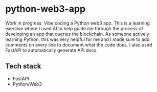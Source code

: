 # python-web3-app

Work in progress: Vibe coding a Python web3 app. This is a learning exercise where I used AI to help guide me through the process of developing an app that queries the blockchain. As someone actively learning Python, this was very helpful for me and I made sure to add comments on every line to document what the code does. I also used FastAPI to automatically generate API docs.

## Tech stack

- FastAPI
- Python/Web3
